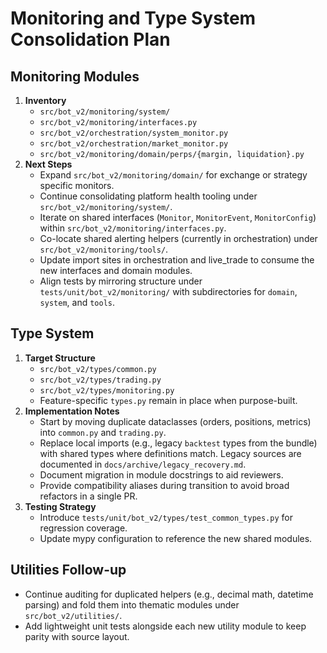 # Monitoring and Type System Consolidation Plan

## Monitoring Modules

1. **Inventory**
   - `src/bot_v2/monitoring/system/`
   - `src/bot_v2/monitoring/interfaces.py`
   - `src/bot_v2/orchestration/system_monitor.py`
   - `src/bot_v2/orchestration/market_monitor.py`
   - `src/bot_v2/monitoring/domain/perps/{margin, liquidation}.py`
2. **Next Steps**
   - Expand `src/bot_v2/monitoring/domain/` for exchange or strategy specific monitors.
   - Continue consolidating platform health tooling under `src/bot_v2/monitoring/system/`.
   - Iterate on shared interfaces (`Monitor`, `MonitorEvent`, `MonitorConfig`) within `src/bot_v2/monitoring/interfaces.py`.
   - Co-locate shared alerting helpers (currently in orchestration) under `src/bot_v2/monitoring/tools/`.
   - Update import sites in orchestration and live_trade to consume the new interfaces and domain modules.
   - Align tests by mirroring structure under `tests/unit/bot_v2/monitoring/` with subdirectories for `domain`, `system`, and `tools`.

## Type System

1. **Target Structure**
   - `src/bot_v2/types/common.py`
   - `src/bot_v2/types/trading.py`
   - `src/bot_v2/types/monitoring.py`
   - Feature-specific `types.py` remain in place when purpose-built.
2. **Implementation Notes**
   - Start by moving duplicate dataclasses (orders, positions, metrics) into `common.py` and `trading.py`.
   - Replace local imports (e.g., legacy `backtest` types from the bundle) with shared types where definitions match. Legacy sources are documented in `docs/archive/legacy_recovery.md`.
   - Document migration in module docstrings to aid reviewers.
   - Provide compatibility aliases during transition to avoid broad refactors in a single PR.
3. **Testing Strategy**
   - Introduce `tests/unit/bot_v2/types/test_common_types.py` for regression coverage.
   - Update mypy configuration to reference the new shared modules.

## Utilities Follow-up

- Continue auditing for duplicated helpers (e.g., decimal math, datetime parsing) and fold them into thematic modules under `src/bot_v2/utilities/`.
- Add lightweight unit tests alongside each new utility module to keep parity with source layout.
